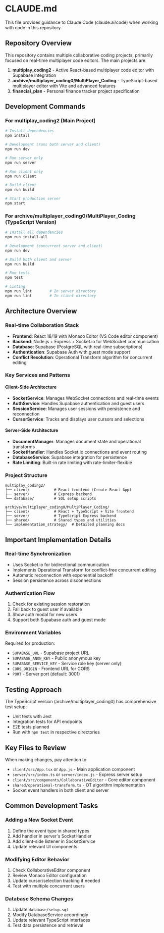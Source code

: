 # CLAUDE.md

This file provides guidance to Claude Code (claude.ai/code) when working with code in this repository.

## Repository Overview

This repository contains multiple collaborative coding projects, primarily focused on real-time multiplayer code editors. The main projects are:

1. **multiplay_coding2** - Active React-based multiplayer code editor with Supabase integration
2. **archive/multiplayer_coding0/MultiPlayer_Coding** - TypeScript-based multiplayer editor with Vite and advanced features
3. **financial_plan** - Personal finance tracker project specification

## Development Commands

### For multiplay_coding2 (Main Project)
```bash
# Install dependencies
npm install

# Development (runs both server and client)
npm run dev

# Run server only
npm run server

# Run client only  
npm run client

# Build client
npm run build

# Start production server
npm start
```

### For archive/multiplayer_coding0/MultiPlayer_Coding (TypeScript Version)
```bash
# Install all dependencies
npm run install-all

# Development (concurrent server and client)
npm run dev

# Build both client and server
npm run build

# Run tests
npm test

# Linting
npm run lint        # In server directory
npm run lint        # In client directory
```

## Architecture Overview

### Real-time Collaboration Stack
- **Frontend**: React 18/19 with Monaco Editor (VS Code editor component)
- **Backend**: Node.js + Express + Socket.io for WebSocket communication
- **Database**: Supabase (PostgreSQL with real-time subscriptions)
- **Authentication**: Supabase Auth with guest mode support
- **Conflict Resolution**: Operational Transform algorithm for concurrent editing

### Key Services and Patterns

#### Client-Side Architecture
- **SocketService**: Manages WebSocket connections and real-time events
- **AuthService**: Handles Supabase authentication and guest users
- **SessionService**: Manages user sessions with persistence and reconnection
- **CursorService**: Tracks and displays user cursors and selections

#### Server-Side Architecture  
- **DocumentManager**: Manages document state and operational transforms
- **SocketHandler**: Handles Socket.io connections and event routing
- **DatabaseService**: Supabase integration for persistence
- **Rate Limiting**: Built-in rate limiting with rate-limiter-flexible

### Project Structure
```
multiplay_coding2/
├── client/           # React frontend (Create React App)
├── server/           # Express backend
└── database/         # SQL setup scripts

archive/multiplayer_coding0/MultiPlayer_Coding/
├── client/           # React + TypeScript + Vite frontend
├── server/           # TypeScript Express backend  
├── shared/           # Shared types and utilities
└── implementation_strategy/  # Detailed planning docs
```

## Important Implementation Details

### Real-time Synchronization
- Uses Socket.io for bidirectional communication
- Implements Operational Transform for conflict-free concurrent editing
- Automatic reconnection with exponential backoff
- Session persistence across disconnections

### Authentication Flow
1. Check for existing session restoration
2. Fall back to guest user if available
3. Show auth modal for new users
4. Support both Supabase auth and guest mode

### Environment Variables
Required for production:
- `SUPABASE_URL` - Supabase project URL
- `SUPABASE_ANON_KEY` - Public anonymous key
- `SUPABASE_SERVICE_KEY` - Service role key (server only)
- `CORS_ORIGIN` - Frontend URL for CORS
- `PORT` - Server port (default: 3001)

## Testing Approach

The TypeScript version (archive/multiplayer_coding0) has comprehensive test setup:
- Unit tests with Jest
- Integration tests for API endpoints
- E2E tests planned
- Run with `npm test` in respective directories

## Key Files to Review

When making changes, pay attention to:
- `client/src/App.tsx` or `App.js` - Main application component
- `server/src/index.ts` or `server/index.js` - Express server setup
- `client/src/components/CollaborativeEditor` - Core editor component
- `shared/operational-transform.ts` - OT algorithm implementation
- Socket event handlers in both client and server

## Common Development Tasks

### Adding a New Socket Event
1. Define the event type in shared types
2. Add handler in server's SocketHandler
3. Add client-side listener in SocketService
4. Update relevant UI components

### Modifying Editor Behavior
1. Check CollaborativeEditor component
2. Review Monaco Editor configuration
3. Update cursor/selection tracking if needed
4. Test with multiple concurrent users

### Database Schema Changes
1. Update `database/setup.sql`
2. Modify DatabaseService accordingly
3. Update relevant TypeScript interfaces
4. Test data persistence and retrieval